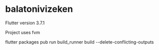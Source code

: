 # balatonivizeken

Flutter version 3.7.1

Project uses fvm

flutter packages pub run build_runner build --delete-conflicting-outputs
